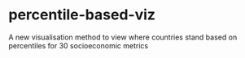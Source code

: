 # percentile-based-viz
A new visualisation method to view where countries stand based on percentiles for 30 socioeconomic metrics
